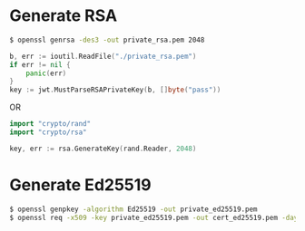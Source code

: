 # Generate RSA

```sh
$ openssl genrsa -des3 -out private_rsa.pem 2048
```

```go
b, err := ioutil.ReadFile("./private_rsa.pem")
if err != nil {
    panic(err)
}
key := jwt.MustParseRSAPrivateKey(b, []byte("pass"))
```

OR

```go
import "crypto/rand"
import "crypto/rsa"

key, err := rsa.GenerateKey(rand.Reader, 2048)
```

# Generate Ed25519

```sh
$ openssl genpkey -algorithm Ed25519 -out private_ed25519.pem
$ openssl req -x509 -key private_ed25519.pem -out cert_ed25519.pem -days 365
```

